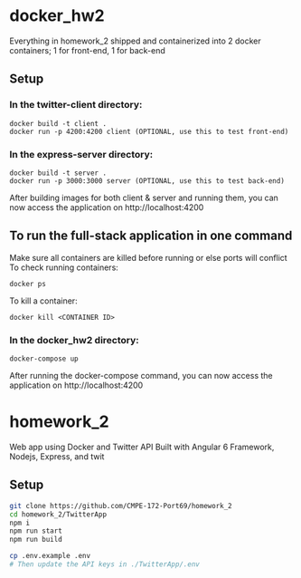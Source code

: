 # docker_hw2
Everything in homework_2 shipped and containerized into 2 docker containers; 1 for front-end, 1 for back-end

## Setup 
### In the twitter-client directory:
```
docker build -t client .
docker run -p 4200:4200 client (OPTIONAL, use this to test front-end)
```
### In the express-server directory:
```
docker build -t server .
docker run -p 3000:3000 server (OPTIONAL, use this to test back-end)
```

After building images for both client & server and running them, you can now access the application on http://localhost:4200

## To run the full-stack application in one command
Make sure all containers are killed before running or else ports will conflict
To check running containers:
```
docker ps
```
To kill a container:
```
docker kill <CONTAINER ID>
```
### In the docker_hw2 directory:
```
docker-compose up
```
After running the docker-compose command, you can now access the application on http://localhost:4200

# homework_2
Web app using Docker and Twitter API
Built with Angular 6 Framework, Nodejs, Express, and twit

## Setup
```bash
git clone https://github.com/CMPE-172-Port69/homework_2
cd homework_2/TwitterApp
npm i
npm run start
npm run build

cp .env.example .env
# Then update the API keys in ./TwitterApp/.env
```
